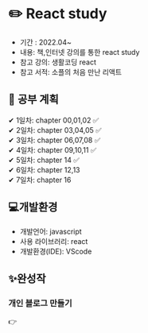 # ✏️ React study


- 기간 : 2022.04~
- 내용: 책,인터넷 강의를 통한 react study
- 참고 강의: 생활코딩 react
- 참고 서적: 소플의 처음 만난 리액트   




## 📑 공부 계획 

✔ 1일차: chapter 00,01,02 ✅   
✔ 2일차: chapter 03,04,05 ✅    
✔ 3일차: chapter 06,07,08 ✅    
✔ 4일차: chapter 09,10,11 ✅     
✔ 5일차: chapter 14 ✅    
✔ 6일차: chapter 12,13       
✔ 7일차: chapter 16       




## 💻개발환경
- 개발언어: javascript
- 사용 라이브러리: react
- 개발환경(IDE): VScode   


## ✨완성작
### 개인 블로그 만들기
👉
